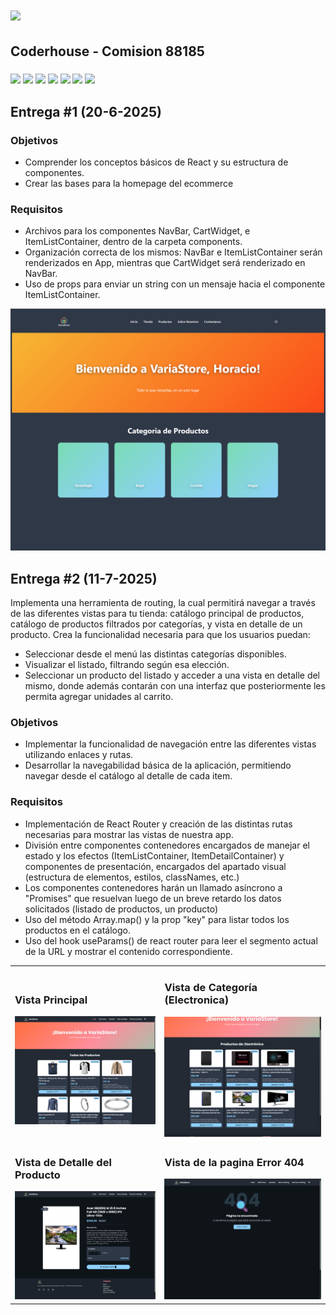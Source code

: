 <h1><img src="https://img.shields.io/badge/CURSO%3A-%20REACT-blue?style=plastic&logo=codementor" width="auto" height="28"></h1>
<h2>Coderhouse - Comision 88185</h2>
<h3>
  <img src="https://img.shields.io/badge/HTML5-E34F26?style=for-the-badge&logo=html5&logoColor=white">
  <img src="https://img.shields.io/badge/CSS3-1572B6?style=for-the-badge&logo=css3&logoColor=white">
  <img src="https://img.shields.io/badge/Tailwind_CSS-38B2AC?style=for-the-badge&logo=tailwind-css&logoColor=white">
  <img src="https://img.shields.io/badge/Font_Awesome-339AF0?style=for-the-badge&logo=fontawesome&logoColor=white">
  <img src="https://img.shields.io/badge/Node%20js-339933?style=for-the-badge&logo=nodedotjs&logoColor=white">
  <img src="https://img.shields.io/badge/React-20232A?style=for-the-badge&logo=react&logoColor=61DAFB">
  <img src="https://img.shields.io/badge/React_Router-CA4245?style=for-the-badge&logo=react-router&logoColor=white">
</h3>
<h2>Entrega #1 (20-6-2025)</h2>
<h3>Objetivos</h3>
<ul>
  <li>Comprender los conceptos básicos de React y su estructura de componentes.</li>
  <li>Crear las bases para la homepage del ecommerce</li>
</ul>
<h3>Requisitos</h3>
<ul>
  <li>Archivos para los componentes NavBar, CartWidget, e ItemListContainer, dentro de la carpeta components.</li>
  <li>Organización correcta de los mismos: NavBar e ItemListContainer serán renderizados en App, mientras que CartWidget será renderizado en NavBar.</li>
  <li>Uso de props para enviar un string con un mensaje hacia el componente ItemListContainer.</li>
</ul>
<p><img src="./public/readme/main-v1.png"></p>
<h2>Entrega #2 (11-7-2025)</h2>
<p>Implementa una herramienta de routing, la cual permitirá navegar a través de las diferentes vistas para tu tienda: catálogo principal de productos, catálogo de productos filtrados por categorías, y vista en detalle de un producto. Crea la funcionalidad necesaria para que los usuarios puedan:</p>
<ul>
  <li>Seleccionar desde el menú las distintas categorías disponibles.</li>
  <li>Visualizar el listado, filtrando según esa elección.</li>
  <li>Seleccionar un producto del listado y acceder a una vista en detalle del mismo, donde además contarán con una interfaz que posteriormente les permita agregar unidades al carrito.</li>
</ul>
<h3>Objetivos</h3>
<ul>
  <li>Implementar la funcionalidad de navegación entre las diferentes vistas utilizando enlaces y rutas.</li>
  <li>Desarrollar la navegabilidad básica de la aplicación, permitiendo navegar desde el catálogo al detalle de cada item.</li>
</ul>
<h3>Requisitos</h3>
<ul>
  <li>Implementación de React Router y creación de las distintas rutas necesarias para mostrar las vistas de nuestra app.</li>
  <li>División entre componentes contenedores encargados de manejar el estado y los efectos (ItemListContainer, ItemDetailContainer) y componentes de presentación, encargados del apartado visual (estructura de elementos, estilos, classNames, etc.)</li>
  <li>Los componentes contenedores harán un llamado asíncrono a "Promises" que resuelvan luego de un breve retardo los datos solicitados (listado de productos, un producto)</li>
  <li>Uso del método Array.map() y la prop "key" para listar todos los productos en el catálogo.</li>
  <li>Uso del hook useParams() de react router para leer el segmento actual de la URL y mostrar el contenido correspondiente.</li>
</ul>
<table>
  <tr>
    <td>
    <h3>Vista Principal</h3>
    <img src="./public/readme/main-v2.png" width="100%">
    </td>
    <td>
    <h3>Vista de Categoría (Electronica)</h3>
    <img src="./public/readme/categoria-v2.png" width="100%">
    </td>
  </tr>
  <tr>
    <td>
    <h3>Vista de Detalle del Producto</h3>
    <img src="./public/readme/producto-v2.png" width="100%">
    </td>
    <td>
    <h3>Vista de la pagina Error 404</h3>
    <img src="./public/readme/error404-v2.png" width="100%">
    </td>
  </tr>
</table>
